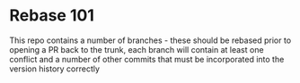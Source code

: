 # Rebase 101

This repo contains a number of branches - these should be rebased prior to opening a PR back to the trunk, each branch will contain at least one conflict and a number of other commits that must be incorporated into the version history correctly 
